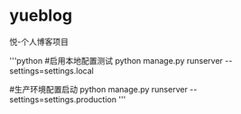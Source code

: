 # yueblog
悦-个人博客项目

'''python
#启用本地配置测试
python manage.py runserver --settings=settings.local

#生产环境配置启动
python manage.py runserver --settings=settings.production
'''